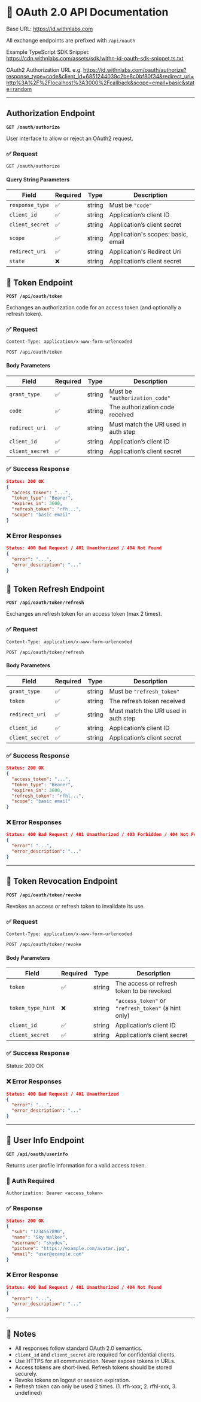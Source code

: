# 📘 OAuth 2.0 API Documentation

Base URL: https://id.withnlabs.com

All exchange endpoints are prefixed with `/api/oauth`

Example TypeScript SDK Snippet: https://cdn.withnlabs.com/assets/sdk/withn-id-oauth-sdk-snippet.ts.txt

OAuth2 Authorization URL e.g. https://id.withnlabs.com/oauth/authorize?response_type=code&client_id=6851244039c2be8c0bf80f34&redirect_uri=http%3A%2F%2Flocalhost%3A3000%2Fcallback&scope=email+basic&state=random

---

## Authorization Endpoint

**`GET /oauth/authorize`**

User interface to allow or reject an OAuth2 request.

### ✅ Request

```http
GET /oauth/authorize
```

#### Query String Parameters

| Field           | Required | Type   | Description                          |
| --------------- | -------- | ------ | ------------------------------------ |
| `response_type` | ✅       | string | Must be `"code"`                     |
| `client_id`     | ✅       | string | Application’s client ID              |
| `client_secret` | ✅       | string | Application’s client secret          |
| `scope`         | ✅       | string | Application's scopes: basic, email   |
| `redirect_uri`  | ✅       | string | Application's Redirect Uri           |
| `state`         | ❌       | string | Application’s client secret          |

## 🔐 Token Endpoint

**`POST /api/oauth/token`**

Exchanges an authorization code for an access token (and optionally a refresh token).

### ✅ Request

`Content-Type: application/x-www-form-urlencoded`

```http
POST /api/oauth/token
```

#### Body Parameters

| Field           | Required | Type   | Description                          |
| --------------- | -------- | ------ | ------------------------------------ |
| `grant_type`    | ✅       | string | Must be `"authorization_code"`       |
| `code`          | ✅       | string | The authorization code received      |
| `redirect_uri`  | ✅       | string | Must match the URI used in auth step |
| `client_id`     | ✅       | string | Application’s client ID              |
| `client_secret` | ✅       | string | Application’s client secret          |

### ✅ Success Response

```json
Status: 200 OK
{
  "access_token": "...",
  "token_type": "Bearer",
  "expires_in": 3600,
  "refresh_token": "rfh...",
  "scope": "basic email"
}
```

### ❌ Error Responses

```json
Status: 400 Bad Request / 401 Unauthorized / 404 Not Found
{
  "error": "...",
  "error_description": "..."
}
```

## 🔄 Token Refresh Endpoint

**`POST /api/oauth/token/refresh`**

Exchanges an refresh token for an access token (max 2 times).

### ✅ Request

`Content-Type: application/x-www-form-urlencoded`

```http
POST /api/oauth/token/refresh
```

#### Body Parameters

| Field           | Required | Type   | Description                          |
| --------------- | -------- | ------ | ------------------------------------ |
| `grant_type`    | ✅       | string | Must be `"refresh_token"`            |
| `token`         | ✅       | string | The refresh token received           |
| `redirect_uri`  | ✅       | string | Must match the URI used in auth step |
| `client_id`     | ✅       | string | Application’s client ID              |
| `client_secret` | ✅       | string | Application’s client secret          |

### ✅ Success Response

```json
Status: 200 OK
{
  "access_token": "...",
  "token_type": "Bearer",
  "expires_in": 3600,
  "refresh_token": "rfhl...",
  "scope": "basic email"
}
```

### ❌ Error Responses

```json
Status: 400 Bad Request / 401 Unauthorized / 403 Forbidden / 404 Not Found
{
  "error": "...",
  "error_description": "..."
}
```

---

## 🚫 Token Revocation Endpoint

**`POST /api/oauth/token/revoke`**

Revokes an access or refresh token to invalidate its use.

### ✅ Request

`Content-Type: application/x-www-form-urlencoded`

```http
POST /api/oauth/token/revoke
```

#### Body Parameters

| Field             | Required | Type   | Description                                         |
| ----------------- | -------- | ------ | --------------------------------------------------- |
| `token`           | ✅       | string | The access or refresh token to be revoked           |
| `token_type_hint` | ❌       | string | `"access_token"` or `"refresh_token"` (a hint only) |
| `client_id`       | ✅       | string | Application’s client ID                             |
| `client_secret`   | ✅       | string | Application’s client secret                         |

### ✅ Success Response

Status: 200 OK

### ❌ Error Responses

```json
Status: 400 Bad Request / 401 Unauthorized
{
  "error": "...",
  "error_description": "..."
}
```

---

## 👤 User Info Endpoint

**`GET /api/oauth/userinfo`**

Returns user profile information for a valid access token.

### 🔐 Auth Required

`Authorization: Bearer <access_token>`

### ✅ Response

```json
Status: 200 OK
{
  "sub": "1234567890",
  "name": "Sky Walker",
  "username": "skydev",
  "picture": "https://example.com/avatar.jpg",
  "email": "user@example.com"
}
```

### ❌ Error Response

```json
Status: 400 Bad Request / 401 Unauthorized / 404 Not Found
{
  "error": "...",
  "error_description": "..."
}
```

---

## 🧠 Notes

- All responses follow standard OAuth 2.0 semantics.
- `client_id` and `client_secret` are required for confidential clients.
- Use HTTPS for all communication. Never expose tokens in URLs.
- Access tokens are short-lived. Refresh tokens should be stored securely.
- Revoke tokens on logout or session expiration.
- Refresh token can only be used 2 times. (1. rfh-xxx, 2. rfhl-xxx, 3. undefined)
